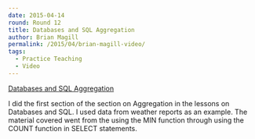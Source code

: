 ```yaml
---
date: 2015-04-14
round: Round 12
title: Databases and SQL Aggregation 
author: Brian Magill
permalink: /2015/04/brian-magill-video/
tags:
  - Practice Teaching
  - Video
---
```


[Databases and SQL Aggregation](https://vimeo.com/124890717)

I did the first section of the section on Aggregation in the lessons on Databases and SQL. I used data from weather reports as an example.  The material covered went from the using the MIN function through using the COUNT function in SELECT statements.  
 
